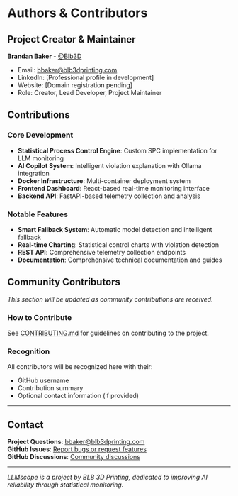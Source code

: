 # Authors & Contributors

## Project Creator & Maintainer

**Brandan Baker** - [@Blb3D](https://github.com/Blb3D)
- Email: bbaker@blb3dprinting.com
- LinkedIn: [Professional profile in development]
- Website: [Domain registration pending]
- Role: Creator, Lead Developer, Project Maintainer

## Contributions

### Core Development
- **Statistical Process Control Engine**: Custom SPC implementation for LLM monitoring
- **AI Copilot System**: Intelligent violation explanation with Ollama integration
- **Docker Infrastructure**: Multi-container deployment system
- **Frontend Dashboard**: React-based real-time monitoring interface
- **Backend API**: FastAPI-based telemetry collection and analysis

### Notable Features
- **Smart Fallback System**: Automatic model detection and intelligent fallback
- **Real-time Charting**: Statistical control charts with violation detection
- **REST API**: Comprehensive telemetry collection endpoints
- **Documentation**: Comprehensive technical documentation and guides

## Community Contributors

*This section will be updated as community contributions are received.*

### How to Contribute
See [CONTRIBUTING.md](CONTRIBUTING.md) for guidelines on contributing to the project.

### Recognition
All contributors will be recognized here with their:
- GitHub username
- Contribution summary
- Optional contact information (if provided)

---

## Contact

**Project Questions**: bbaker@blb3dprinting.com  
**GitHub Issues**: [Report bugs or request features](https://github.com/Blb3D/LLMscope/issues)  
**GitHub Discussions**: [Community discussions](https://github.com/Blb3D/LLMscope/discussions)

---

*LLMscope is a project by BLB 3D Printing, dedicated to improving AI reliability through statistical monitoring.*